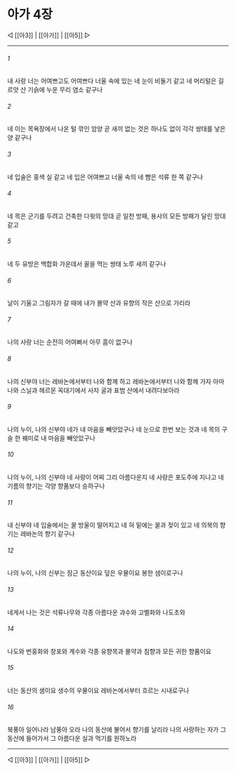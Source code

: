 ﻿# 아가 4장

◁ [[아3]] | [[아가]] | [[아5]] ▷
***

###### 1
내 사랑 너는 어여쁘고도 어여쁘다 너울 속에 있는 네 눈이 비둘기 같고 네 머리털은 길르앗 산 기슭에 누운 무리 염소 같구나

###### 2
네 이는 목욕장에서 나온 털 깎인 암양 곧 새끼 없는 것은 하나도 없이 각각 쌍태를 낳은 양 같구나

###### 3
네 입술은 홍색 실 같고 네 입은 어여쁘고 너울 속의 네 뺨은 석류 한 쪽 같구나

###### 4
네 목은 군기를 두려고 건축한 다윗의 망대 곧 일천 방패, 용사의 모든 방패가 달린 망대 같고

###### 5
네 두 유방은 백합화 가운데서 꼴을 먹는 쌍태 노루 새끼 같구나

###### 6
날이 기울고 그림자가 갈 때에 내가 몰약 산과 유향의 작은 산으로 가리라

###### 7
나의 사랑 너는 순전히 어여뻐서 아무 흠이 없구나

###### 8
나의 신부야 너는 레바논에서부터 나와 함께 하고 레바논에서부터 나와 함께 가자 아마나와 스닐과 헤르몬 꼭대기에서 사자 굴과 표범 산에서 내려다보아라

###### 9
나의 누이, 나의 신부야 네가 내 마음을 빼앗았구나 네 눈으로 한번 보는 것과 네 목의 구슬 한 꿰미로 내 마음을 빼앗았구나

###### 10
나의 누이, 나의 신부야 네 사랑이 어찌 그리 아름다운지 네 사랑은 포도주에 지나고 네 기름의 향기는 각양 향품보다 승하구나

###### 11
내 신부야 네 입술에서는 꿀 방울이 떨어지고 네 혀 밑에는 꿀과 젖이 있고 네 의복의 향기는 레바논의 향기 같구나

###### 12
나의 누이, 나의 신부는 잠근 동산이요 덮은 우물이요 봉한 샘이로구나

###### 13
네게서 나는 것은 석류나무와 각종 아름다운 과수와 고벨화와 나도초와

###### 14
나도와 번홍화와 창포와 계수와 각종 유향목과 몰약과 침향과 모든 귀한 향품이요

###### 15
너는 동산의 샘이요 생수의 우물이요 레바논에서부터 흐르는 시내로구나

###### 16
북풍아 일어나라 남풍아 오라 나의 동산에 불어서 향기를 날리라 나의 사랑하는 자가 그 동산에 들어가서 그 아름다운 실과 먹기를 원하노라

***
◁ [[아3]] | [[아가]] | [[아5]] ▷